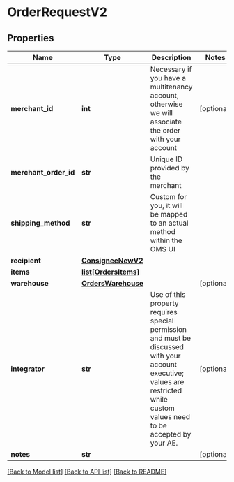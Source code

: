 # OrderRequestV2

## Properties
Name | Type | Description | Notes
------------ | ------------- | ------------- | -------------
**merchant_id** | **int** | Necessary if you have a multitenancy account, otherwise we will associate the order with your account | [optional] 
**merchant_order_id** | **str** | Unique ID provided by the merchant | 
**shipping_method** | **str** | Custom for you, it will be mapped to an actual method within the OMS UI | 
**recipient** | [**ConsigneeNewV2**](ConsigneeNewV2.md) |  | 
**items** | [**list[OrdersItems]**](OrdersItems.md) |  | 
**warehouse** | [**OrdersWarehouse**](OrdersWarehouse.md) |  | [optional] 
**integrator** | **str** | Use of this property requires special permission and must be discussed with your account executive; values are restricted while custom values need to be accepted by your AE. | [optional] 
**notes** | **str** |  | [optional] 

[[Back to Model list]](../README.md#documentation-for-models) [[Back to API list]](../README.md#documentation-for-api-endpoints) [[Back to README]](../README.md)

